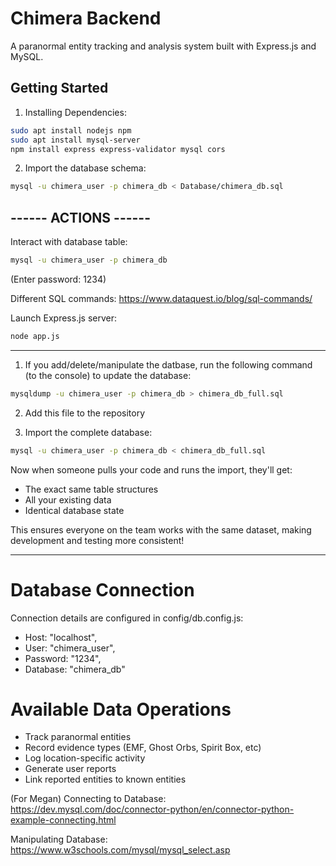# Chimera Backend

A paranormal entity tracking and analysis system built with Express.js and MySQL.


## Getting Started

1. Installing Dependencies:

```bash
sudo apt install nodejs npm
sudo apt install mysql-server
npm install express express-validator mysql cors
```

2. Import the database schema:
```bash
mysql -u chimera_user -p chimera_db < Database/chimera_db.sql
```
## ------ ACTIONS ------
Interact with database table:
```bash
mysql -u chimera_user -p chimera_db
```
(Enter password: 1234)

Different SQL commands:
https://www.dataquest.io/blog/sql-commands/ 


Launch Express.js server:
```bash
node app.js
```
-------------------------------------------------------------------------------

1. If you add/delete/manipulate the datbase, run the following command (to the console) to update the database:
```bash
mysqldump -u chimera_user -p chimera_db > chimera_db_full.sql
```
2. Add this file to the repository

3. Import the complete database:
```bash
mysql -u chimera_user -p chimera_db < chimera_db_full.sql
```

Now when someone pulls your code and runs the import, they'll get:
- The exact same table structures
- All your existing data
- Identical database state

This ensures everyone on the team works with the same dataset, making development and testing more consistent!

-------------------------------------------------------------------------------

# Database Connection
Connection details are configured in config/db.config.js:

- Host: "localhost",
- User: "chimera_user",
- Password: "1234",
- Database: "chimera_db"

# Available Data Operations

- Track paranormal entities
- Record evidence types (EMF, Ghost Orbs, Spirit Box, etc)
- Log location-specific activity
- Generate user reports
- Link reported entities to known entities

(For Megan)
Connecting to Database: https://dev.mysql.com/doc/connector-python/en/connector-python-example-connecting.html

Manipulating Database: https://www.w3schools.com/mysql/mysql_select.asp 

